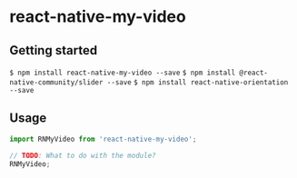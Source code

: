 
# react-native-my-video

## Getting started

`$ npm install react-native-my-video --save`
`$ npm install @react-native-community/slider --save`
`$ npm install react-native-orientation --save`

## Usage
```javascript
import RNMyVideo from 'react-native-my-video';

// TODO: What to do with the module?
RNMyVideo;
```
  
